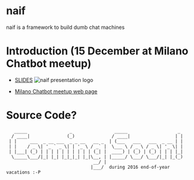 # naif

  naif is a framework to build dumb chat machines

# Introduction (15 December at Milano Chatbot meetup)

* [SLIDES](https://medium.com/@solyarisoftware/naif-ruby-micro-framework-to-build-dumb-chat-machines-5c552a8c8f7e#.exp91nt72)
  ![naif presentation logo](https://cdn-images-1.medium.com/max/1000/1*QVwREHG46ysGigN6Zr4EZg.png)

* [Milano Chatbot meetup web page](https://www.meetup.com/it-IT/Milano-Chatbots-Meetup/events/235776931/)


# Source Code?
```
   _____                _                _____                   _ 
  / ____|              (_)              / ____|                 | |
 | |     ___  _ __ ___  _ _ __   __ _  | (___   ___   ___  _ __ | |
 | |    / _ \| '_ ` _ \| | '_ \ / _` |  \___ \ / _ \ / _ \| '_ \| |
 | |___| (_) | | | | | | | | | | (_| |  ____) | (_) | (_) | | | |_|
  \_____\___/|_| |_| |_|_|_| |_|\__, | |_____/ \___/ \___/|_| |_(_)
                                 __/ |                             
                                |___/  during 2016 end-of-year vacations :-P            
                                
```
